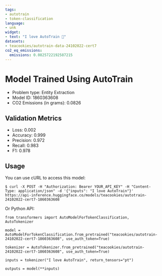 ```yaml
---
tags:
- autotrain
- token-classification
language:
- unk
widget:
- text: "I love AutoTrain 🤗"
datasets:
- teacookies/autotrain-data-24102022-cert7
co2_eq_emissions:
  emissions: 0.0825722192587215
---
```


# Model Trained Using AutoTrain

- Problem type: Entity Extraction
- Model ID: 1860363608
- CO2 Emissions (in grams): 0.0826

## Validation Metrics

- Loss: 0.002
- Accuracy: 0.999
- Precision: 0.972
- Recall: 0.983
- F1: 0.978

## Usage

You can use cURL to access this model:

```
$ curl -X POST -H "Authorization: Bearer YOUR_API_KEY" -H "Content-Type: application/json" -d '{"inputs": "I love AutoTrain"}' https://api-inference.huggingface.co/models/teacookies/autotrain-24102022-cert7-1860363608
```

Or Python API:

```
from transformers import AutoModelForTokenClassification, AutoTokenizer

model = AutoModelForTokenClassification.from_pretrained("teacookies/autotrain-24102022-cert7-1860363608", use_auth_token=True)

tokenizer = AutoTokenizer.from_pretrained("teacookies/autotrain-24102022-cert7-1860363608", use_auth_token=True)

inputs = tokenizer("I love AutoTrain", return_tensors="pt")

outputs = model(**inputs)
```